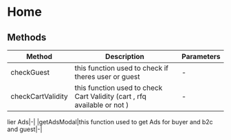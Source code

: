 # Home

## Methods

<!-- @vuese:Home:methods:start -->
|Method|Description|Parameters|
|---|---|---|
|checkGuest|this function used to check if theres user or guest|-|
|checkCartValidity|this function used to check Cart Validity (cart ,  rfq available or not )|-|

<!-- @vuese:Home:methods:end -->


lier Ads|-|
|getAdsModal|this function used to get Ads for buyer and b2c and guest|-|

<!-- @vuese:Home:methods:end -->


